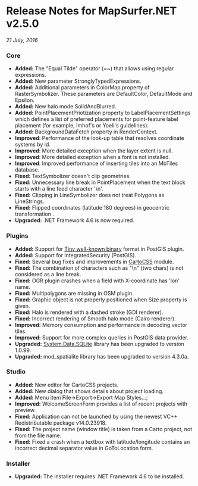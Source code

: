 # Release Notes for MapSurfer.NET v2.5.0

*21 July, 2016*
 
### Core
- **Added:** The "Equal Tilde" operator (=~) that allows using regular expressions. 
- **Added:** New parameter StronglyTypedExpressions.
- **Added:** Additional parameters in ColorMap property of RasterSymbolizer. These parameters are DefaultColor, DefaultMode and Epsilon.
- **Added:** New halo mode SolidAndBlurred.
- **Added:** PointPlacementPriotization property to LabelPlacementSettings which defines a list of preferred placements for point-feature label placement (for example, Imhof's or Yoeli's guidelines).
- **Added:** BackgroundDataFetch property in RenderContext.
- **Improved**: Performance of the look-up table that resolves coordinate systems by id.
- **Improved**: More detailed exception when the layer extent is null.
- **Improved**: More detailed exception when a font is not installed.
- **Improved**: Improved performance of inserting tiles into an MbTiles database.
- **Fixed:** TextSymbolizer doesn't clip geometries.
- **Fixed:** Unnecessary line break in PointPlacement when the text block starts with a line feed character '\n'. 
- **Fixed:** Clipping in LineSymbolizer does not treat Polygons as LineStrings.
- **Fixed:** Flipped coordinates (latitude 180 degrees) in geocentric transformation .
- **Upgraded:** .NET Framework 4.6 is now required.

### Plugins
- **Added:** Support for [Tiny well-known binary](https://github.com/TWKB/Specification/blob/master/twkb.md) format in PostGIS plugin.
- **Added:** Support for IntegratedSecurity (PostGIS).
- **Fixed:** Several bug fixes and improvements in [CartoCSS](https://github.com/MapSurferNET/MapSurfer.NET-CartoCSS) module.
- **Fixed:** The combination of characters such as "\n" (two chars) is not considered as a line break.
- **Fixed:** OGR plugin crashes when a field with X-coordinate has 'lon' name.
- **Fixed:** Multipolygons are missing in OSM plugin.
- **Fixed:** Graphic object is not properly positioned when Size property is given.
- **Fixed:** Halo is rendered with a dashed stroke (GDI renderer).
- **Fixed:** Incorrect rendering of Smooth halo mode (Cairo renderer).
- **Improved:** Memory consumption and performance in decoding vector tiles.
- **Improved:** Support for more complex queries in PostGIS data provider.
- **Upgraded:** [System.Data.SQLite](https://system.data.sqlite.org) library has been upgraded to version 1.0.99.
- **Upgraded:** mod_spatialite library has been upgraded to version 4.3.0a.
 
### Studio
- **Added:** New editor for CartoCSS projects.
- **Added:** New dialog that shows details about project loading.
- **Added:** Menu item File->Export->Export Map Styles...;
- **Improved:** WelcomeScreenForm provides a list of recent projects with preview.
- **Fixed:** Application can not be launched by using the newest VC++ Redistributable package v14.0.23918.
- **Fixed:** The project name (window title) is taken from a Carto project, not from the file name.
- **Fixed:** Fixed a crash when a textbox with latitude/longitude contains an incorrect decimal separator value in GoToLocation form.

### Installer
- **Upgraded:** The installer requires .NET Framework 4.6 to be installed.
